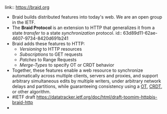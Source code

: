 ---
---

link:: https://braid.org

- Braid builds distributed features into today's web. We are an open group in the IETF.
- The **Braid Protocol** is an extension to HTTP that generalizes it from a state *transfer* to a state *synchronization* protocol.
  id:: 63d89d11-62ae-4607-9734-8420d691b241
- Braid adds these features to HTTP:
	- *Versioning* to HTTP resources
	- *Subscriptions* to GET requests
	- *Patches* to Range Requests
	- *Merge-Types* to specify OT or CRDT behavior
- Together, these features enable a web resource to synchronize automatically across multiple clients, servers and proxies, and support arbitrary simultaneous edits by multiple writers, under arbitrary network delays and partitions, while guaranteeing consistency using a [OT](https://en.wikipedia.org/wiki/Operational_transformation), [CRDT](https://en.wikipedia.org/wiki/Conflict-free_replicated_data_type), or other algorithm.
- #IETF draft https://datatracker.ietf.org/doc/html/draft-toomim-httpbis-braid-http
-